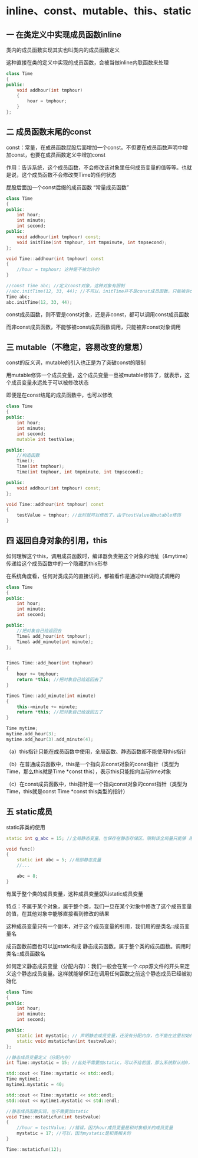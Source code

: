 # inline、const、mutable、this、static

## 一 在类定义中实现成员函数inline

类内的成员函数实现其实也叫类内的成员函数定义

这种直接在类的定义中实现的成员函数，会被当做inline内联函数来处理

```c++
class Time
{
public:
	void addhour(int tmphour)
	{
		hour = tmphour;
	}
};

```

## 二 成员函数末尾的const

const：常量，在成员函数屁股后面增加一个const。不但要在成员函数声明中增加const，也要在成员函数定义中增加const

作用：告诉系统，这个成员函数，不会修改该对象里任何成员变量的值等等。也就是说，这个成员函数不会修改类Time的任何状态

屁股后面加一个const后缀的成员函数 “常量成员函数”

```c++
class Time
{
public:
	int hour;
	int minute;
	int second;
public:
	void addhour(int tmphour) const;
    void initTime(int tmphour, int tmpminute, int tmpsecond);
};

void Time::addhour(int tmphour) const
{
	//hour = tmphour; 这种是不被允许的
}

//const Time abc; //定义const对象，这种对象有限制
//abc.initTime(12, 33, 44); //不可以，initTime并不是const成员函数，只能被非const对象调用
Time abc;
abc.initTime(12, 33, 44);
```

const成员函数，则不管是const对象，还是非const，都可以调用const成员函数

而非const成员函数，不能够被const成员函数调用，只能被非const对象调用

## 三 mutable（不稳定，容易改变的意思）

const的反义词，mutable的引入也正是为了突破const的限制

用mutable修饰一个成员变量，这个成员变量一旦被mutable修饰了，就表示，这个成员变量永远处于可以被修改状态

即便是在const结尾的成员函数中，也可以修改

```c++
class Time
{
public:
	int hour;
	int minute;
	int second;
	mutable int testValue;

public:
	//构造函数
	Time();
	Time(int tmphour);
	Time(int tmphour, int tmpminute, int tmpsecond);

public:
	void addhour(int tmphour) const;
};

void Time::addhour(int tmphour) const
{
	testValue = tmphour; //此时就可以修改了，由于testValue被mutable修饰
}
```

## 四 返回自身对象的引用，this

如何理解这个this，调用成员函数时，编译器负责把这个对象的地址（&mytime）传递给这个成员函数中的一个隐藏的this形参

在系统角度看，任何对类成员的直接访问，都被看作是通过this做隐式调用的

```c++
class Time
{
public:
	int hour;
	int minute;
	int second;

public:
	//把对象自己给返回去
	Time& add_hour(int tmphour);
	Time& add_minute(int minute);
};


Time& Time::add_hour(int tmphour)
{
	hour += tmphour;
	return *this; //把对象自己给返回去了
}

Time& Time::add_minute(int minute)
{
	this->minute += minute;
	return *this; //把对象自己给返回去了
}

Time mytime;
mytime.add_hour(3);
mytime.add_hour(3).add_minute(4);
```

（a）this指针只能在成员函数中使用，全局函数、静态函数都不能使用this指针

（b）在普通成员函数中，this是一个指向非const对象的const指针（类型为Time，那么this就是Time *const this），表示this只能指向当前time对象

（c）在const成员函数中，this指针是一个指向const对象的const指针（类型为Time，this就是const Time *const this类型的指针）

## 五 static成员

static非类的使用

```c++
static int g_abc = 15; //全局静态变量。也保存在静态存储区。限制该全局量只能够 用在本文件中

void func()
{
	static int abc = 5; //局部静态变量
	//...

	abc = 8;
}
```

有属于整个类的成员变量，这种成员变量就叫static成员变量

特点：不属于某个对象，属于整个类，我们一旦在某个对象中修改了这个成员变量的值，在其他对象中能够直接看到修改的结果

这种成员变量只有一个副本，对于这个成员变量的引用，我们用的是类名::成员变量名

成员函数前面也可以加static构成 静态成员函数。属于整个类的成员函数。调用时 类名::成员函数名

如何定义静态成员变量（分配内存）：我们一般会在某一个.cpp源文件的开头来定义这个静态成员变量。这样就能够保证在调用任何函数之前这个静态成员已经被初始化

```c++
class Time
{
public:
	int hour;
	int minute;
	int second;

public:
	static int mystatic; // 声明静态成员变量，还没有分配内存，也不能在这里初始化
	static void mstaticfun(int testvalue);
};
```

```c++
//静态成员变量定义（分配内存）
int Time::mystatic = 15; //此处不需要加static，可以不给初值，那么系统默认给0，

std::cout << Time::mystatic << std::endl;
Time mytime1;
mytime1.mystatic = 40;

std::cout << Time::mystatic << std::endl;
std::cout << mytime1.mystatic << std::endl;
```

```c++
//静态成员函数实现，也不需要加static
void Time::mstaticfun(int testvalue)
{
	//hour = testValue; //错误，因为hour成员变量是和对象相关的成员变量
	mystatic = 17; //可以，因为mystatic是和类相关的
}

Time::mstaticfun(12);
```


